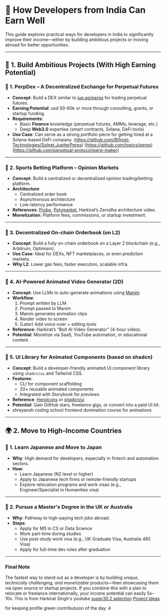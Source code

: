# 💼 How Developers from India Can Earn Well

This guide explores practical ways for developers in India to significantly improve their income—either by building ambitious projects or moving abroad for better opportunities.

---

## 🚀 1. Build Ambitious Projects (With High Earning Potential)

### 🔹 1. PerpDex – A Decentralized Exchange for Perpetual Futures

- **Concept**: Build a DEX similar to [jup.ag/perps](https://jup.ag/perps) for trading perpetual futures.
- **Earning Potential**: usd 50-60k or more through consulting, grants, or startup funding.
- **Requirements**:
  - Basic **Finance** knowledge (perpetual futures, AMMs, leverage, etc.)
  - Deep **Web3.0** expertise (smart contracts, Solana, DeFi tools)
- **Use Case**: Can serve as a strong portfolio piece for getting hired at a Solana-based DeFi company.
(https://github.com/Bifrost-Technologies/Solnet.JupiterPerps) (https://github.com/topics/perps) (https://github.com/perpetual-protocol/perp-maker)
---

### 🔹 2. Sports Betting Platform – Opinion Markets

- **Concept**: Build a centralized or decentralized opinion trading/betting platform.
- **Architecture**:
  - Centralized order book
  - Asynchronous architecture
  - Low-latency performance
- **References**: [Probo](https://probo.in), [Polymarket](https://polymarket.com), Harkirat’s Zerodha architecture video.
- **Monetization**: Platform fees, commissions, or startup investment.

---

### 🔹 3. Decentralized On-chain Orderbook (on L2)

- **Concept**: Build a fully on-chain orderbook on a Layer 2 blockchain (e.g., Arbitrum, Optimism).
- **Use Case**: Ideal for DEXs, NFT marketplaces, or even prediction markets.
- **Why L2**: Lower gas fees, faster execution, scalable infra.

---

### 🔹 4. AI-Powered Animated Video Generator (2D)

- **Concept**: Use LLMs to auto-generate animations using [Manim](https://www.manim.community/).
- **Workflow**:
  1. Prompt written by LLM
  2. Prompt passed to Manim
  3. Manim generates animation clips
  4. Render video to screen
  5. (Later) Add voice-over + editing tools
- **Reference**: Harkirat’s "Bolt AI Video Generator" (4-hour video).
- **Potential**: Monetize via SaaS, YouTube automation, or educational content.

---

### 🔹 5. UI Library for Animated Components (based on shadcn) 

- **Concept**: Build a developer-friendly animated UI component library using `shadcn/ui` and Tailwind CSS.
- **Features**:
  - CLI for component scaffolding
  - 20+ reusable animated components
  - Integrated with Storybook for previews
- **Reference**: [HeroIcons](https://heroicons.com) or [shadcn/ui](https://ui.shadcn.dev)
- **Potential**: Gain GitHub stars, freelance gigs, or convert into a paid UI kit.
- shreyansh coding school frontend domination course for animations

---

## 🌍 2. Move to High-Income Countries

### 🔹 1. Learn Japanese and Move to Japan

- **Why**: High demand for developers, especially in fintech and automation sectors.
- **How**:
  - Learn Japanese (N2 level or higher)
  - Apply to Japanese tech firms or remote-friendly startups
  - Explore relocation programs and work visas (e.g., Engineer/Specialist in Humanities visa)

---

### 🔹 2. Pursue a Master's Degree in the UK or Australia

- **Why**: Pathway to high-paying tech jobs abroad.
- **Steps**:
  - Apply for MS in CS or Data Science
  - Work part-time during studies
  - Use post-study work visa (e.g., UK Graduate Visa, Australia 485 Visa)
  - Apply for full-time dev roles after graduation

---

### Final Note

The fastest way to stand out as a developer is by building *unique, technically challenging, and monetizable* products—then showcasing them via open source or startup projects. If you combine this with a plan to relocate or freelance internationally, your income potential can easily 5x–10x.
This is from Harkirat Singh's youtube [super30.2 selection](https://www.youtube.com/watch?v=ikl4cVUcqto) [Project Ideas](https://www.youtube.com/watch?v=pXJ2qoGU88g)

for keeping profile green
contributuion of the day: 4